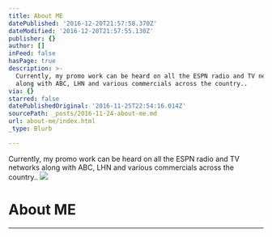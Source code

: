 ```yaml
---
title: About ME
datePublished: '2016-12-20T21:57:58.370Z'
dateModified: '2016-12-20T21:57:55.130Z'
publisher: {}
author: []
inFeed: false
hasPage: true
description: >-
  Currently, my promo work can be heard on all the ESPN radio and TV networks
  along with ABC, LHN and various commercials across the country..
via: {}
starred: false
datePublishedOriginal: '2016-11-25T22:54:16.014Z'
sourcePath: _posts/2016-11-24-about-me.md
url: about-me/index.html
_type: Blurb

---
```

Currently, my promo work can be heard on all the ESPN radio and TV networks along with ABC, LHN and various commercials across the country..
![](https://the-grid-user-content.s3-us-west-2.amazonaws.com/1967e4b0-429c-4ed8-aea6-b9011b73d683.jpg)

# About ME

---